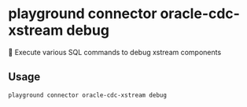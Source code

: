 # playground connector oracle-cdc-xstream debug

🐞 Execute various SQL commands to debug xstream components  


## Usage

```bash
playground connector oracle-cdc-xstream debug
```


